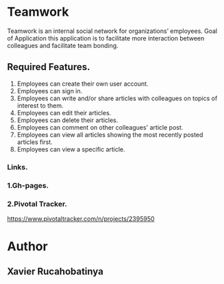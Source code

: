 # Teamwork

Teamwork is an internal social network for organizations’ employees.
Goal of Application this application is to facilitate more interaction between colleagues and facilitate team bonding.

## Required Features.

1. Employees can create their own user account.
2. Employees can sign in.
3. Employees can write and/or share articles with colleagues on topics of interest to them.
4. Employees can edit their articles.
5. Employees can delete their articles.
6. Employees can comment on other colleagues' article post.
7. Employees can view all articles showing the most recently posted articles first.
8. Employees can view a specific article.

### Links.

### 1.Gh-pages.



### 2.Pivotal Tracker.

https://www.pivotaltracker.com/n/projects/2395950




# **Author**

## **Xavier Rucahobatinya**




